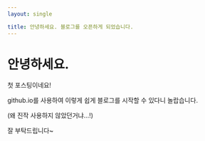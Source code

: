 ```yaml
---
layout: single 

title: 안녕하세요. 블로그를 오픈하게 되었습니다.
---
```


# 안녕하세요.


첫 포스팅이네요!

github.io를 사용하여 이렇게 쉽게 블로그를 시작할 수 있다니 놀랍습니다.

(왜 진작 사용하지 않았던거냐...!)

잘 부탁드립니다~
